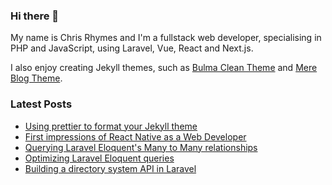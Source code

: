 ### Hi there 👋

My name is Chris Rhymes and I'm a fullstack web developer, specialising in PHP and JavaScript, using Laravel, Vue, React and Next.js.

I also enjoy creating Jekyll themes, such as [Bulma Clean Theme](https://github.com/chrisrhymes/bulma-clean-theme) and [Mere Blog Theme](https://github.com/chrisrhymes/mere-blog-theme). 

<!--
**chrisrhymes/chrisrhymes** is a ✨ _special_ ✨ repository because its `README.md` (this file) appears on your GitHub profile.

Here are some ideas to get you started:

- 🔭 I’m currently working on ...
- 🌱 I’m currently learning ...
- 👯 I’m looking to collaborate on ...
- 🤔 I’m looking for help with ...
- 💬 Ask me about ...
- 📫 How to reach me: ...
- 😄 Pronouns: ...
- ⚡ Fun fact: ...
-->

### Latest Posts

<!--START_SECTION:feed-->
* [Using prettier to format your Jekyll theme](https:&#x2F;&#x2F;www.csrhymes.com&#x2F;2023&#x2F;11&#x2F;30&#x2F;formatting-your-jekyll-theme-with-prettier.html)
* [First impressions of React Native as a Web Developer](https:&#x2F;&#x2F;www.csrhymes.com&#x2F;2023&#x2F;11&#x2F;19&#x2F;first-impressions-of-react-native.html)
* [Querying Laravel Eloquent&#39;s Many to Many relationships](https:&#x2F;&#x2F;www.csrhymes.com&#x2F;2023&#x2F;11&#x2F;01&#x2F;querying-many-to-many-relationships.html)
* [Optimizing Laravel Eloquent queries](https:&#x2F;&#x2F;www.csrhymes.com&#x2F;2023&#x2F;10&#x2F;22&#x2F;optimizing-laravel-eloquent-queries.html)
* [Building a directory system API in Laravel](https:&#x2F;&#x2F;www.csrhymes.com&#x2F;2023&#x2F;08&#x2F;18&#x2F;building-a-directory-system-api-with-laravel.html)
<!--END_SECTION:feed-->